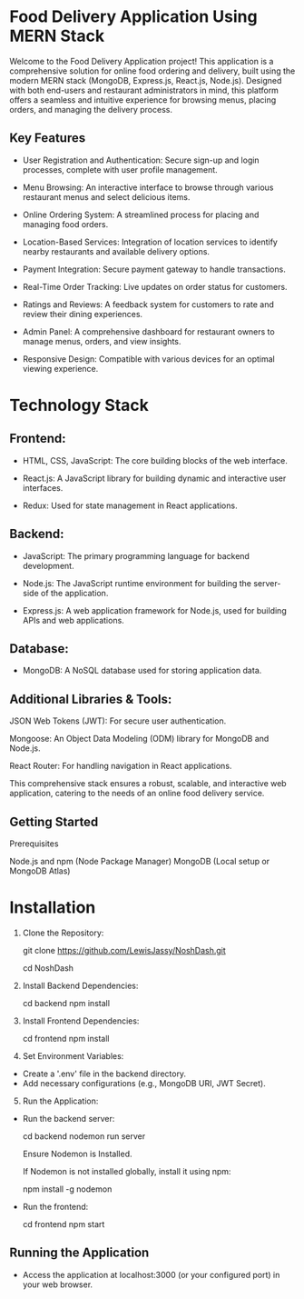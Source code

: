 # Food Delivery Application Using MERN Stack



Welcome to the Food Delivery Application project! This application is a comprehensive solution for online food ordering and delivery, built using the modern MERN stack (MongoDB, Express.js, React.js, Node.js). Designed with both end-users and restaurant administrators in mind, this platform offers a seamless and intuitive experience for browsing menus, placing orders, and managing the delivery process.

<!-- ## Application Screenshots

### Home Page
![Home Page of the Food Delivery Application](https://github.com/sushanthreddy009/Food_Delivery_Application/blob/main/Images_Results_Website/image2.jpg)

This screenshot shows the home page of the Food Delivery Application, featuring a user-friendly interface and easy navigation options.

### Registration Page
![Registration Page of the Food Delivery Application](https://github.com/sushanthreddy009/Food_Delivery_Application/blob/main/Images_Results_Website/Register_Image.jpg)

This image shows the registration page of the Food Delivery Application, featuring a user-friendly form for new users to sign up.

### Add to Cart and Confirm Order Features
![Add to Cart and Confirm Order](https://github.com/sushanthreddy009/Food_Delivery_Application/blob/main/Images_Results_Website/image%203.jpg?raw=true)

This screenshot highlights the application's "Add to Cart" functionality, allowing users to select their desired food items, and the "Confirm Order" feature, where users review and finalize their orders. These intuitive features enhance the user experience by streamlining the order process.

### Payment Details Interface
![Payment Details](https://github.com/sushanthreddy009/Food_Delivery_Application/blob/main/Images_Results_Website/image4.jpg)

This screenshot displays the Payment Details interface of the Food Delivery Application. It showcases the seamless and secure process users experience when entering payment information to complete their food orders.

### Order Successful Confirmation
![Order Successful](https://github.com/sushanthreddy009/Food_Delivery_Application/blob/main/Images_Results_Website/image5.jpg)

This image captures the "Order Successful" page, reassuring customers that their food order has been successfully placed and is being processed. It's a critical part of the user experience, providing immediate feedback and confirmation after an order is made.


### Order Details History
![Order Details History](https://github.com/sushanthreddy009/Food_Delivery_Application/blob/main/Images_Results_Website/image8.jpg)

This screenshot shows the final output of the 'Order Details History' feature in the Food Delivery Application. It provides users with a comprehensive view of their past orders, including details such as order dates, items purchased, and total amounts, enhancing the user's ability to track and manage their orders efficiently. -->


## Key Features

- User Registration and Authentication: Secure sign-up and login processes, complete with user profile management.

- Menu Browsing: An interactive interface to browse through various restaurant menus and select delicious items.

- Online Ordering System: A streamlined process for placing and managing food orders.

- Location-Based Services: Integration of location services to identify nearby restaurants and available delivery options.

- Payment Integration: Secure payment gateway to handle transactions.

- Real-Time Order Tracking: Live updates on order status for customers.

- Ratings and Reviews: A feedback system for customers to rate and review their dining experiences.

- Admin Panel: A comprehensive dashboard for restaurant owners to manage menus, orders, and view insights.

- Responsive Design: Compatible with various devices for an optimal viewing experience.


# Technology Stack


## Frontend:

- HTML, CSS, JavaScript: The core building blocks of the web interface.

- React.js: A JavaScript library for building dynamic and interactive user interfaces.

- Redux: Used for state management in React applications.

## Backend:

- JavaScript: The primary programming language for backend development.

- Node.js: The JavaScript runtime environment for building the server-side of the application.

- Express.js: A web application framework for Node.js, used for building APIs and web applications.

## Database:

- MongoDB: A NoSQL database used for storing application data.

## Additional Libraries & Tools:

JSON Web Tokens (JWT): For secure user authentication.

Mongoose: An Object Data Modeling (ODM) library for MongoDB and Node.js.

React Router: For handling navigation in React applications.

This comprehensive stack ensures a robust, scalable, and interactive web application, catering to the needs of an online food delivery service.

## Getting Started

Prerequisites

Node.js and npm (Node Package Manager)
MongoDB (Local setup or MongoDB Atlas)

# Installation

1. Clone the Repository:

    git clone https://github.com/LewisJassy/NoshDash.git
  
    cd NoshDash

2. Install Backend Dependencies:

    cd backend
    npm install

3. Install Frontend Dependencies:

    cd frontend
    npm install

4. Set Environment Variables:

 - Create a '.env' file in the backend directory.
 - Add necessary configurations (e.g., MongoDB URI, JWT Secret).

5. Run the Application:

- Run the backend server:

   cd backend nodemon run server

    Ensure Nodemon is Installed.
    
    If Nodemon is not installed globally, install it using npm:
    
    npm install -g nodemon


- Run the frontend:
   
  cd frontend npm start

## Running the Application

- Access the application at localhost:3000 (or your configured port) in your web browser.